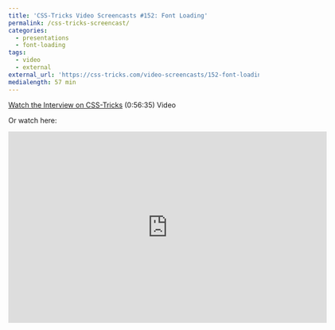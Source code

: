 ```yaml
---
title: 'CSS-Tricks Video Screencasts #152: Font Loading'
permalink: /css-tricks-screencast/
categories:
  - presentations
  - font-loading
tags:
  - video
  - external
external_url: 'https://css-tricks.com/video-screencasts/152-font-loading-zach-leatherman/'
medialength: 57 min
---
```


[Watch the Interview on CSS-Tricks](https://css-tricks.com/video-screencasts/152-font-loading-zach-leatherman/) (0:56:35) <span class="tag video">Video</span>

Or watch here:

<div class="fluid-width-video-wrapper"><iframe class="youtube-player" type="text/html" width="640" height="385" src="https://www.youtube.com/embed/aFT2BpSsrk0/" frameborder="0" allowfullscreen></iframe></div>

